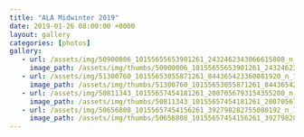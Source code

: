 ```yaml
---
title: "ALA Midwinter 2019"
date: 2019-01-26 08:00:00 +0000
layout: gallery
categories: [photos]
gallery:
   - url: /assets/img/50900006_10155655653901261_2432462343066615808_n_10155655653891261.jpg
     image_path: /assets/img/thumbs/50900006_10155655653901261_2432462343066615808_n_10155655653891261.png
   - url: /assets/img/51300760_10155653055871261_844365423360081920_n_10155653055866261.jpg
     image_path: /assets/img/thumbs/51300760_10155653055871261_844365423360081920_n_10155653055866261.png
   - url: /assets/img/50811343_10155657454181261_2007056793154355200_n_10155657454176261.jpg
     image_path: /assets/img/thumbs/50811343_10155657454181261_2007056793154355200_n_10155657454176261.png
   - url: /assets/img/50656808_10155657454156261_392798282755080192_n_10155657454151261.jpg
     image_path: /assets/img/thumbs/50656808_10155657454156261_392798282755080192_n_10155657454151261.png
---
```

